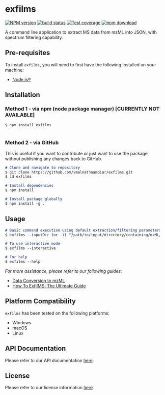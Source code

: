 # exfilms

[![NPM version][npm-image]][npm-url]
[![build status][ci-image]][ci-url]
[![Test coverage][codecov-image]][codecov-url]
[![npm download][download-image]][download-url]

A command line application to extract MS data from mzML into JSON, with spectrum filtering capability.

## Pre-requisites
To install `exfilms`, you will need to first have the following installed on your machine:
- [Node.js®][nodejs-url]  

## Installation
### Method 1 - via npm (node package manager) [CURRENTLY NOT AVAILABLE]
`$ npm install exfilms`  
<br>

### Method 2 - via GitHub
This is useful if you want to contribute or just want to use the package without publishing any changes back to GitHub.

```md
# Clone and navigate to repository
$ git clone https://github.com/vmalnathnambiar/exfilms.git
$ cd exfilms

# Install dependencies
$ npm install

# Install package globally
$ npm install -g .
```

## Usage
```md
# Basic command execution using default extraction/filtering parameters
$ exfilms --inputDir (or -i) "/path/to/input/directory/containing/mzML/data/files/"

# To use interactive mode
$ exfilms --interactive

# For help
$ exfilms --help
```

*For more assistance, please refer to our following guides:*
- [Data Conversion to mzML](./guide/data-conversion-to-mzML.md)
- [How To ExfilMS: The Ultimate Guide](./guide/how-to-exfilms-the-ultimate-guide.md)

## Platform Compatibility  
`exfilms` has been tested on the following platforms:
- Windows
- macOS
- Linux

## API Documentation
Please refer to our API documentation [here](https://vimalnathnambiar.github.io/exfilms/).

## License
Please refer to our license information [here](./LICENSE).

[npm-image]: https://img.shields.io/npm/v/exfilms.svg
[npm-url]: https://www.npmjs.com/package/exfilms
[ci-image]: https://github.com/vimalnathnambiar/exfilms/workflows/Node.js%20CI/badge.svg?branch=main
[ci-url]: https://github.com/vimalnathnambiar/exfilms/actions?query=workflow%3A%22Node.js+CI%22
[codecov-image]: https://img.shields.io/codecov/c/github/vimalnathnambiar/exfilms.svg
[codecov-url]: https://codecov.io/gh/vimalnathnambiar/exfilms
[download-image]: https://img.shields.io/npm/dm/exfilms.svg
[download-url]: https://www.npmjs.com/package/exfilms
[nodejs-url]: https://nodejs.org/en/download/